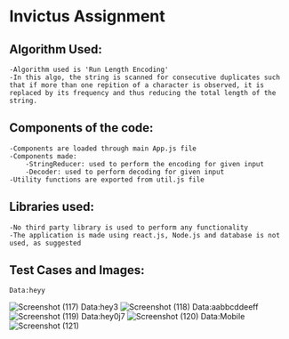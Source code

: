 # Invictus Assignment #

## Algorithm Used:
    -Algorithm used is 'Run Length Encoding'  
    -In this algo, the string is scanned for consecutive duplicates such     that if more than one repition of a character is observed, it is   replaced by its frequency and thus reducing the total length of the   string.  

## Components of the code:
    -Components are loaded through main App.js file  
    -Components made:  
        -StringReducer: used to perform the encoding for given input  
        -Decoder: used to perform decoding for given input  
    -Utility functions are exported from util.js file

## Libraries used: 
    -No third party library is used to perform any functionality  
    -The application is made using react.js, Node.js and database is not  used, as suggested

## Test Cases and Images:
    Data:heyy
![Screenshot (117)](https://user-images.githubusercontent.com/51700725/117580356-382f8500-b115-11eb-9d57-d88000f875ca.png)
    Data:hey3
![Screenshot (118)](https://user-images.githubusercontent.com/51700725/117580358-39f94880-b115-11eb-9a2e-5c4827f16765.png)
    Data:aabbcddeeff
![Screenshot (119)](https://user-images.githubusercontent.com/51700725/117580359-3a91df00-b115-11eb-9243-e84aee7ecbed.png)
    Data:hey0j7
![Screenshot (120)](https://user-images.githubusercontent.com/51700725/117580360-3a91df00-b115-11eb-9dea-ec7a7dbf184e.png)
    Data:Mobile
![Screenshot (121)](https://user-images.githubusercontent.com/51700725/117580361-3b2a7580-b115-11eb-806c-ecd84e9f02ff.png)

